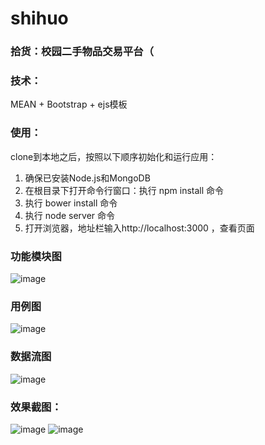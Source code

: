# shihuo

### 拾货：校园二手物品交易平台（

### 技术：
MEAN + Bootstrap + ejs模板

### 使用：
clone到本地之后，按照以下顺序初始化和运行应用：
1. 确保已安装Node.js和MongoDB
2. 在根目录下打开命令行窗口：执行 npm install 命令
3. 执行 bower install 命令
4. 执行 node server 命令
5. 打开浏览器，地址栏输入http://localhost:3000 ，查看页面

### 功能模块图
![image](https://github.com/oSHYo/shihuo/blob/master/assets/function_module_diagram.png)

### 用例图
![image](https://github.com/oSHYo/shihuo/blob/master/assets/use_case_diagram.png)

### 数据流图
![image](https://github.com/oSHYo/shihuo/blob/master/assets/data_flow_diagram.png)

### 效果截图：
![image](https://github.com/oSHYo/shihuo/blob/master/assets/screenshot1.png)
![image](https://github.com/oSHYo/shihuo/blob/master/assets/screenshot2.png)

